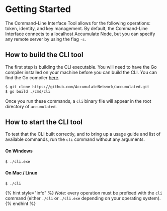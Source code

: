 # Getting Started

The Command-Line Interface Tool allows for the following operations: token, identity, and key management. By default, the Command-Line Interface connects to a localhost Accumulate Node, but you can specify any remote server by using the flag `-s`.

## How to build the CLI tool

The first step is building the CLI executable. You will need to have the Go compiler installed on your machine before you can build the CLI. You can find the Go compiler [here](https://go.dev/dl/).

```bash
$ git clone https://github.com/AccumulateNetwork/accumulated.git
$ go build ./cmd/cli
```

Once you run these commands, a `cli` binary file will appear in the root directory of `accumulated`.

## How to start the CLI tool

To test that the CLI built correctly, and to bring up a usage guide and list of available commands, run the `cli` command without any arguments.

#### On Windows

```bash
$ ./cli.exe
```

#### On Mac / Linux

```bash
$ ./cli
```

{% hint style="info" %}
_Note_: every operation must be prefixed with the `cli` command (either `./cli` or `./cli.exe` depending on your operating system).
{% endhint %}
